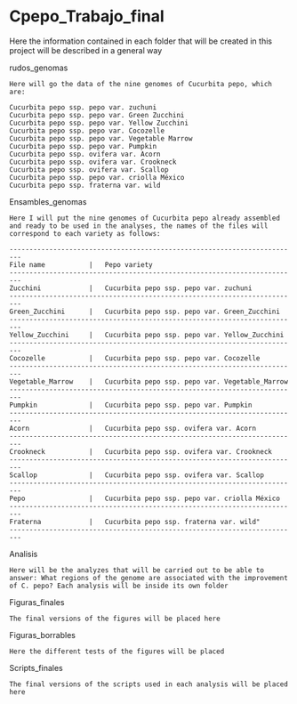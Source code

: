 # Cpepo_Trabajo_final
Here the information contained in each folder that will be created in this project will be described in a general way

rudos_genomas

	Here will go the data of the nine genomes of Cucurbita pepo, which are:

	Cucurbita pepo ssp. pepo var. zuchuni
	Cucurbita pepo ssp. pepo var. Green Zucchini
	Cucurbita pepo ssp. pepo var. Yellow Zucchini
	Cucurbita pepo ssp. pepo var. Cocozelle
	Cucurbita pepo ssp. pepo var. Vegetable Marrow
	Cucurbita pepo ssp. pepo var. Pumpkin
	Cucurbita pepo ssp. ovifera var. Acorn
	Cucurbita pepo ssp. ovifera var. Crookneck
	Cucurbita pepo ssp. ovifera var. Scallop
	Cucurbita pepo ssp. pepo var. criolla México
	Cucurbita pepo ssp. fraterna var. wild


Ensambles_genomas

	Here I will put the nine genomes of Cucurbita pepo already assembled and ready to be used in the analyses, the names of the files will correspond to each variety as follows:
						
	-------------------------------------------------------------------------					
	File name			|	Pepo variety	
	-------------------------------------------------------------------------					
	Zucchini			|	Cucurbita pepo ssp. pepo var. zuchuni	
	-------------------------------------------------------------------------					
	Green_Zucchini		|	Cucurbita pepo ssp. pepo var. Green_Zucchini		
	-------------------------------------------------------------------------					
	Yellow_Zucchini		|	Cucurbita pepo ssp. pepo var. Yellow_Zucchini		
	-------------------------------------------------------------------------					
	Cocozelle			|	Cucurbita pepo ssp. pepo var. Cocozelle	
	-------------------------------------------------------------------------					
	Vegetable_Marrow	|	Cucurbita pepo ssp. pepo var. Vegetable_Marrow			
	-------------------------------------------------------------------------					
	Pumpkin				|	Cucurbita pepo ssp. pepo var. Pumpkin
	-------------------------------------------------------------------------					
	Acorn				|	Cucurbita pepo ssp. ovifera var. Acorn
	-------------------------------------------------------------------------					
	Crookneck			|	Cucurbita pepo ssp. ovifera var. Crookneck	
	-------------------------------------------------------------------------					
	Scallop				|	Cucurbita pepo ssp. ovifera var. Scallop
	-------------------------------------------------------------------------					
	Pepo				|	Cucurbita pepo ssp. pepo var. criolla México
	-------------------------------------------------------------------------					
	Fraterna			|	Cucurbita pepo ssp. fraterna var. wild"	
	-------------------------------------------------------------------------					

Analisis

	Here will be the analyzes that will be carried out to be able to answer: What regions of the genome are associated with the improvement of C. pepo? Each analysis will be inside its own folder


Figuras_finales

	The final versions of the figures will be placed here


Figuras_borrables

	Here the different tests of the figures will be placed


Scripts_finales

	The final versions of the scripts used in each analysis will be placed here
